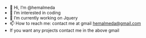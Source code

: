 - 👋 Hi, I’m @hemalmeda
- 👀 I’m interested in coding 
- 🌱 I’m currently working on Jquery
- 📫 How to reach me: contact me at gmail hemalmeda@gmail.com
- If you want any projects contact me in the above gmail

<!---
hemalmeda/hemalmeda is a ✨ special ✨ repository because its `README.md` (this file) appears on your GitHub profile.
You can click the Preview link to take a look at your changes.
--->
